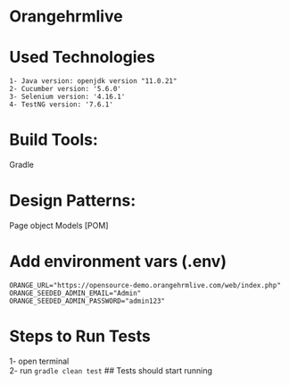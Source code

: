 # Orangehrmlive

# Used Technologies

    1- Java version: openjdk version "11.0.21"
    2- Cucumber version: '5.6.0'
    3- Selenium version: '4.16.1'
    4- TestNG version: '7.6.1'

# Build Tools:
Gradle

# Design Patterns:
Page object Models [POM]

# Add environment vars (.env)
```
ORANGE_URL="https://opensource-demo.orangehrmlive.com/web/index.php"
ORANGE_SEEDED_ADMIN_EMAIL="Admin"
ORANGE_SEEDED_ADMIN_PASSWORD="admin123"
```

# Steps to Run Tests
1- open terminal   
2- run ``` gradle clean test ``` ## Tests should start running
